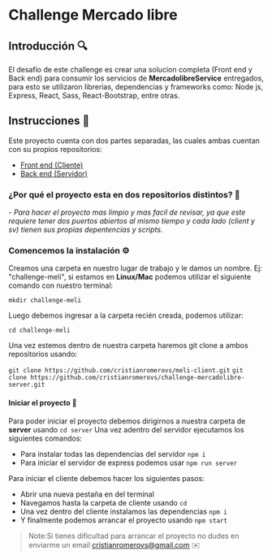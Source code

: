 # Challenge Mercado libre
## Introducción 🔍

El desafío de este challenge es crear una solucion completa (Front end y Back end) para consumir los servicios de **MercadolibreService** entregados, para esto se utilizaron librerias, dependencias y frameworks como: Node js, Express, React, Sass, React-Bootstrap, entre otras.



## Instrucciones 📝

Este proyecto cuenta con dos partes separadas, las cuales ambas cuentan con su propios repositorios:
- [Front end (Cliente)](https://github.com/cristianromerovs/meli-client.git)
- [Back end (Servidor)](https://github.com/cristianromerovs/challenge-mercadolibre-server.git)

### ¿Por qué el proyecto esta en dos repositorios distintos? 💬
_- Para hacer el proyecto mas limpio y mas facil de revisar, ya que este requiere tener dos puertos abiertos al mismo tiempo y cada lado (client y sv) tienen sus propias depentencias y scripts._

### Comencemos la instalación ⚙️

Creamos una carpeta en nuestro lugar de trabajo y le damos un nombre. Ej: "challenge-meli",
si estamos en **Linux/Mac** podemos utilizar el siguiente comando con nuestro terminal:

`mkdir challenge-meli`

Luego debemos ingresar a la carpeta recién creada, podemos utilizar:

`cd challenge-meli`

Una vez estemos dentro de nuestra carpeta haremos git clone a ambos repositorios usando:

`git clone https://github.com/cristianromerovs/meli-client.git`
`git clone https://github.com/cristianromerovs/challenge-mercadolibre-server.git`

#### Iniciar el proyecto 🚗

Para poder iniciar el proyecto debemos dirigirnos a nuestra carpeta de **server** usando
`cd server`
Una vez adentro del servidor ejecutamos los siguientes comandos:
- Para instalar todas las dependencias del servidor `npm i`
- Para iniciar el servidor de express podemos usar `npm run server`

Para iniciar el cliente debemos hacer los siguientes pasos:
- Abrir una nueva pestaña en del terminal
- Navegamos hasta la carpeta de cliente usando `cd`
- Una vez dentro del cliente instalamos las dependencias `npm i`
- Y finalmente podemos arrancar el proyecto usando `npm start`

> Note:Si tienes dificultad para arrancar el proyecto no dudes en enviarme un email
<cristianromerovs@gmail.com> ✉️